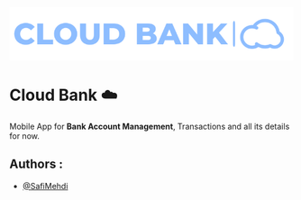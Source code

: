 <p align="center">
  <img src="https://github.com/SafiMehdi/Cloud-Bank/blob/master/app/src/main/res/drawable-xxhdpi/cloudbanksm.png">
</p>

# **Cloud Bank  ☁️**

Mobile App for **Bank Account Management**, Transactions and all its details for now.
## **Authors :**

- [@SafiMehdi](https://www.github.com/SafiMehdi)




